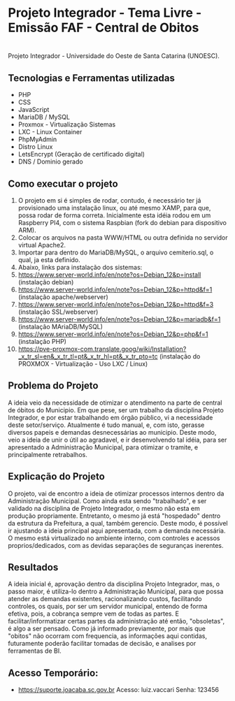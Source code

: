 # Projeto Integrador - Tema Livre - Emissão FAF - Central de Obitos
# 
Projeto Integrador - Universidade do Oeste de Santa Catarina (UNOESC).

## Tecnologias e Ferramentas utilizadas
- PHP
- CSS
- JavaScript
- MariaDB / MySQL
- Proxmox - Virtualização Sistemas
- LXC - Linux Container
- PhpMyAdmin
- Distro Linux
- LetsEncrypt (Geração de certificado digital)
- DNS / Dominio gerado
  
## Como executar o projeto
1. O projeto em si é simples de rodar, contudo, é necessário ter já provisionado uma instalação linux, ou até mesmo XAMP, para que, possa rodar de forma correta. Inicialmente esta idéia rodou em um Raspberry PI4, com o sistema Raspbian (fork do debian para dispositivo ARM).
2. Colocar os arquivos na pasta WWW/HTML ou outra definida no servidor virtual Apache2.
3. Importar para dentro do MariaDB/MySQL, o arquivo cemiterio.sql, o qual, ja esta definido.
4. Abaixo, links para instalação dos sistemas:
5. https://www.server-world.info/en/note?os=Debian_12&p=install (instalação debian)
6. https://www.server-world.info/en/note?os=Debian_12&p=httpd&f=1 (instalação apache/webserver)
7. https://www.server-world.info/en/note?os=Debian_12&p=httpd&f=3 (instalação SSL/webserver)
8. https://www.server-world.info/en/note?os=Debian_12&p=mariadb&f=1 (instalação MAriaDB/MySQL)
9. https://www.server-world.info/en/note?os=Debian_12&p=php&f=1 (instalação PHP)
10. https://pve-proxmox-com.translate.goog/wiki/Installation?_x_tr_sl=en&_x_tr_tl=pt&_x_tr_hl=pt&_x_tr_pto=tc (instalação do PROXMOX - Virtualização - Uso LXC / Linux)

## Problema do Projeto
A ideia veio da necessidade de otimizar o atendimento na parte de central de óbitos do Municipio. Em que pese, ser um trabalho da disciplina Projeto Integrador, e por estar trabalhando em órgão público, vi a necessidade deste setor/serviço. Atualmente é tudo manual, e, com isto, gerasse diversos papeis e demandas desnecessárias ao municipio. Deste modo, veio a ideia de unir o útil ao agradavel, e ir desenvolvendo tal idéia, para ser apresentado a Administração Municipal, para otimizar o tramite, e principalmente retrabalhos.

## Explicação do Projeto
O projeto, vai de encontro a ideia de otimizar processos internos dentro da Administração Municipal. Como ainda esta sendo "trabalhado", e ser validado na disciplina de Projeto Integrador, o mesmo não esta em produção propriamente. Entretanto, o mesmo já está "hospedado" dentro da estrutura da Prefeitura, a qual, também gerencio. Deste modo, é possível ir ajustando a ideia principal aqui apresentada, com a demanda necessária. O mesmo está virtualizado no ambiente interno, com controles e acessos proprios/dedicados, com as devidas separações de seguranças inerentes.

## Resultados
A ideia inicial é, aprovação dentro da disciplina Projeto Integrador, mas, o passo maior, é utiliza-lo dentro a Administração Municipal, para que possa atender as demandas existentes, racionalizando custos, facilitando controles, os quais, por ser um servidor municipal, entendo de forma efetiva, pois, a cobrança sempre vem de todas as partes. E facilitar/informatizar certas partes da administração até então, "obsoletas", é algo a ser pensado. Como já informado previamente, por mais que "obitos" não ocorram com frequencia, as informações aqui contidas, futuramente poderão facilitar tomadas de decisão, e analises por ferramentas de BI.

## Acesso Temporário:
- https://suporte.joacaba.sc.gov.br
Acesso: luiz.vaccari
Senha: 123456
